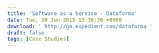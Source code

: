 ```yaml
---
title: 'Software as a Service - Dataforma'
date: Tue, 30 Jun 2015 13:38:36 +0000
download: ' http://go.expedient.com/dataforma '
draft: false
tags: [Case Studies]
---
```


